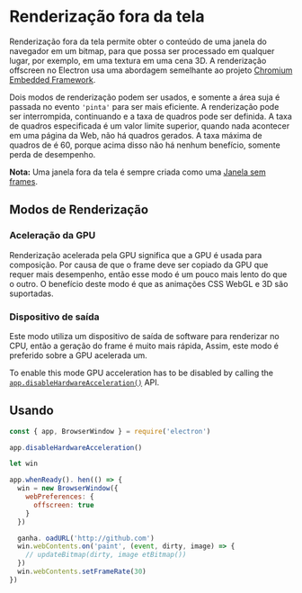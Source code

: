# Renderização fora da tela

Renderização fora da tela permite obter o conteúdo de uma janela do navegador em um bitmap, para que possa ser processado em qualquer lugar, por exemplo, em uma textura em uma cena 3D. A renderização offscreen no Electron usa uma abordagem semelhante ao projeto [Chromium Embedded Framework](https://bitbucket.org/chromiumembedded/cef).

Dois modos de renderização podem ser usados, e somente a área suja é passada no evento `'pinta'` para ser mais eficiente. A renderização pode ser interrompida, continuando e a taxa de quadros pode ser definida. A taxa de quadros especificada é um valor limite superior, quando nada acontecer em uma página da Web, não há quadros gerados. A taxa máxima de quadros de é 60, porque acima disso não há nenhum benefício, somente perda de desempenho.

**Nota:** Uma janela fora da tela é sempre criada como uma [Janela sem frames](../api/frameless-window.md).

## Modos de Renderização

### Aceleração da GPU

Renderização acelerada pela GPU significa que a GPU é usada para composição. Por causa de que o frame deve ser copiado da GPU que requer mais desempenho, então esse modo é um pouco mais lento do que o outro. O benefício deste modo é que as animações CSS WebGL e 3D são suportadas.

### Dispositivo de saída

Este modo utiliza um dispositivo de saída de software para renderizar no CPU, então a geração do frame é muito mais rápida, Assim, este modo é preferido sobre a GPU acelerada um.

To enable this mode GPU acceleration has to be disabled by calling the [`app.disableHardwareAcceleration()`][disablehardwareacceleration] API.

## Usando

``` javascript
const { app, BrowserWindow } = require('electron')

app.disableHardwareAcceleration()

let win

app.whenReady(). hen(() => {
  win = new BrowserWindow({
    webPreferences: {
      offscreen: true
    }
  })

  ganha. oadURL('http://github.com')
  win.webContents.on('paint', (event, dirty, image) => {
    // updateBitmap(dirty, image etBitmap())
  })
  win.webContents.setFrameRate(30)
})
```

[disablehardwareacceleration]: ../api/app.md#appdisablehardwareacceleration
